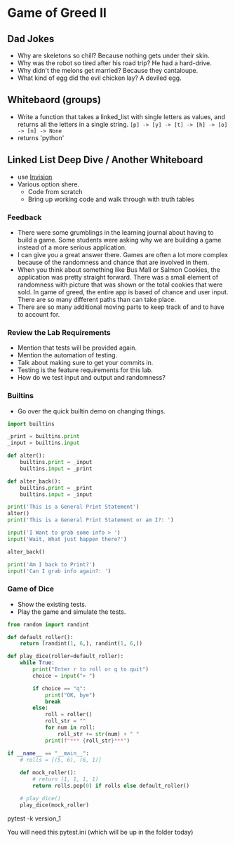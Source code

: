 # Game of Greed II

## Dad Jokes

- Why are skeletons so chill?  Because nothing gets under their skin.
- Why was the robot so tired after his road trip? He had a hard-drive.
- Why didn't the melons get married?  Because they cantaloupe.
- What kind of egg did the evil chicken lay?  A deviled egg.

## Whitebaord (groups)

- Write a function that takes a linked_list with single letters as values, and returns all the letters in a single string.
`[p] -> [y] -> [t] -> [h] -> [o] -> [n] -> None`
- returns 'python'

## Linked List Deep Dive / Another Whiteboard

- use [Invision](https://rogerhuba592985.invisionapp.com/freehand/linked-list-Y8JWBcq8h)
- Various option shere.  
  - Code from scratch
  - Bring up working code and walk through with truth tables

### Feedback

- There were some grumblings in the learning journal about having to build a game. Some students were asking why we are building a game instead of a more serious application.
- I can give you a great answer there. Games are often a lot more complex because of the randomness and chance that are involved in them.
- When you think about something like Bus Mall or Salmon Cookies, the application was pretty straight forward. There was a small element of randomness with picture that was shown or the total cookies that were sold. In game of greed, the entire app is based of chance and user input. There are so many different paths than can take place.
- There are so many additional moving parts to keep track of and to have to account for.

### Review the Lab Requirements

- Mention that tests will be provided again.
- Mention the automation of testing.
- Talk about making sure to get your commits in.
- Testing is the feature requirements for this lab.
- How do we test input and output and randomness?

### Builtins

- Go over the quick builtin demo on changing things.

```python
import builtins

_print = builtins.print
_input = builtins.input

def alter():
    builtins.print = _input
    builtins.input = _print

def alter_back():
    builtins.print = _print
    builtins.input = _input

print('This is a General Print Statement')
alter()
print('This is a General Print Statement or am I?: ')

input('I Want to grab some info > ')
input('Wait, What just happen there?')

alter_back()

print('Am I back to Print?')
input('Can I grab info again?: ')
```

### Game of Dice

- Show the existing tests.
- Play the game and simulate the tests.

```python
from random import randint

def default_roller():
    return (randint(1, 6,), randint(1, 6,))

def play_dice(roller=default_roller):
    while True:
        print("Enter r to roll or q to quit")
        choice = input("> ")

        if choice == "q":
            print("OK, bye")
            break
        else:
            roll = roller()
            roll_str = ""
            for num in roll:
                roll_str += str(num) + " "
            print(f"*** {roll_str}***")

if __name__ == "__main__":
    # rolls = [(5, 6), (6, 1)]
  
    def mock_roller():
        # return (1, 1, 1, 1)
        return rolls.pop(0) if rolls else default_roller()

    # play_dice()
    play_dice(mock_roller)
```

pytest -k version_1

You will need this pytest.ini (which will be up in the folder today)
